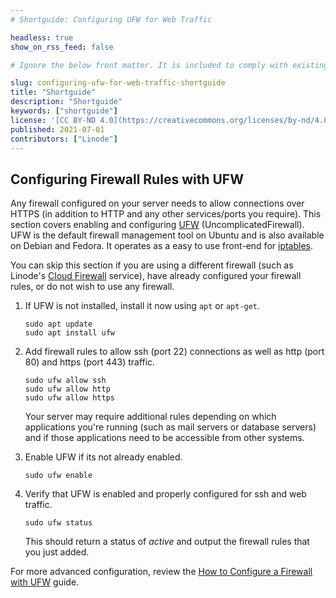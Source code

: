 ```yaml
---
# Shortguide: Configuring UFW for Web Traffic

headless: true
show_on_rss_feed: false

# Ignore the below front matter. It is included to comply with existing tests.

slug: configuring-ufw-for-web-traffic-shortguide
title: "Shortguide"
description: "Shortguide"
keywords: ["shortguide"]
license: '[CC BY-ND 4.0](https://creativecommons.org/licenses/by-nd/4.0)'
published: 2021-07-01
contributors: ["Linode"]
---
```


## Configuring Firewall Rules with UFW

Any firewall configured on your server needs to allow connections over HTTPS (in addition to HTTP and any other services/ports you require). This section covers enabling and configuring [UFW](https://wiki.ubuntu.com/UncomplicatedFirewall) (UncomplicatedFirewall). UFW is the default firewall management tool on Ubuntu and is also available on Debian and Fedora. It operates as a easy to use front-end for [iptables](/docs/guides/what-is-iptables/).

You can skip this section if you are using a different firewall (such as Linode's [Cloud Firewall](/docs/products/networking/cloud-firewall/) service), have already configured your firewall rules, or do not wish to use any firewall.

1.  If UFW is not installed, install it now using `apt` or `apt-get`.

        sudo apt update
        sudo apt install ufw

1.  Add firewall rules to allow ssh (port 22) connections as well as http (port 80) and https (port 443) traffic.

        sudo ufw allow ssh
        sudo ufw allow http
        sudo ufw allow https

    Your server may require additional rules depending on which applications you're running (such as mail servers or database servers) and if those applications need to be accessible from other systems.

1.  Enable UFW if its not already enabled.

        sudo ufw enable

1.  Verify that UFW is enabled and properly configured for ssh and web traffic.

        sudo ufw status

    This should return a status of *active* and output the firewall rules that you just added.

For more advanced configuration, review the [How to Configure a Firewall with UFW](/docs/guides/configure-firewall-with-ufw/) guide.